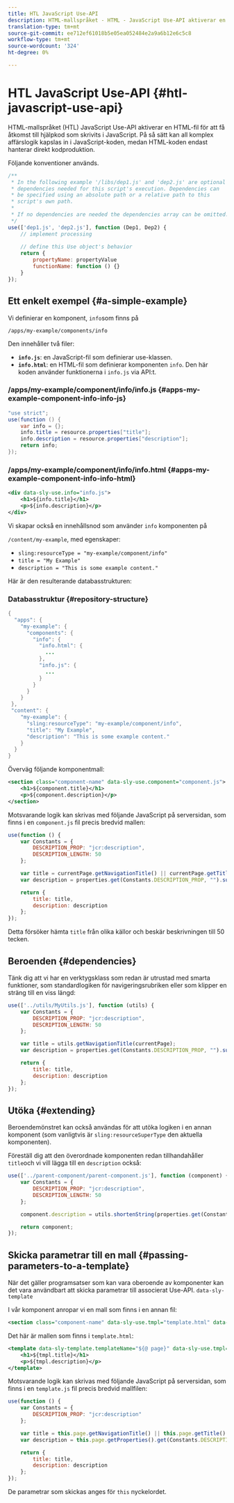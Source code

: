 ```yaml
---
title: HTL JavaScript Use-API
description: HTML-mallspråket - HTML - JavaScript Use-API aktiverar en HTML-fil för att få åtkomst till hjälpkod som skrivits i JavaScript.
translation-type: tm+mt
source-git-commit: ee712ef61018b5e05ea052484e2a9a6b12e6c5c8
workflow-type: tm+mt
source-wordcount: '324'
ht-degree: 0%

---
```



# HTL JavaScript Use-API {#htl-javascript-use-api}

HTML-mallspråket (HTL) JavaScript Use-API aktiverar en HTML-fil för att få åtkomst till hjälpkod som skrivits i JavaScript. På så sätt kan all komplex affärslogik kapslas in i JavaScript-koden, medan HTML-koden endast hanterar direkt kodproduktion.

Följande konventioner används.

```javascript
/**
 * In the following example '/libs/dep1.js' and 'dep2.js' are optional
 * dependencies needed for this script's execution. Dependencies can
 * be specified using an absolute path or a relative path to this
 * script's own path.
 *
 * If no dependencies are needed the dependencies array can be omitted.
 */
use(['dep1.js', 'dep2.js'], function (Dep1, Dep2) {
    // implement processing
  
    // define this Use object's behavior
    return {
        propertyName: propertyValue
        functionName: function () {}
    }
});
```

## Ett enkelt exempel {#a-simple-example}

Vi definierar en komponent, `info`som finns på

`/apps/my-example/components/info`

Den innehåller två filer:

* **`info.js`**: en JavaScript-fil som definierar use-klassen.
* **`info.html`**: en HTML-fil som definierar komponenten `info`. Den här koden använder funktionerna i `info.js` via API:t.

### /apps/my-example/component/info/info.js {#apps-my-example-component-info-info-js}

```java
"use strict";
use(function () {
    var info = {};
    info.title = resource.properties["title"];
    info.description = resource.properties["description"];
    return info;
});
```

### /apps/my-example/component/info/info.html {#apps-my-example-component-info-info-html}

```xml
<div data-sly-use.info="info.js">
    <h1>${info.title}</h1>
    <p>${info.description}</p>
</div>
```

Vi skapar också en innehållsnod som använder `info` komponenten på

`/content/my-example`, med egenskaper:

* `sling:resourceType = "my-example/component/info"`
* `title = "My Example"`
* `description = "This is some example content."`

Här är den resulterande databasstrukturen:

### Databasstruktur {#repository-structure}

```java
{
  "apps": {
    "my-example": {
      "components": {
        "info": {
          "info.html": {
            ...
          },
          "info.js": {
            ...
          }
        }
      }
    }
 },
 "content": {
    "my-example": {
      "sling:resourceType": "my-example/component/info",
      "title": "My Example",
      "description": "This is some example content."
    }
  }
}
```

Överväg följande komponentmall:

```xml
<section class="component-name" data-sly-use.component="component.js">
    <h1>${component.title}</h1>
    <p>${component.description}</p>
</section>
```

Motsvarande logik kan skrivas med följande JavaScript på serversidan, som finns i en `component.js` fil precis bredvid mallen:

```javascript
use(function () {
    var Constants = {
        DESCRIPTION_PROP: "jcr:description",
        DESCRIPTION_LENGTH: 50
    };

    var title = currentPage.getNavigationTitle() || currentPage.getTitle() || currentPage.getName();
    var description = properties.get(Constants.DESCRIPTION_PROP, "").substr(0, Constants.DESCRIPTION_LENGTH);

    return {
        title: title,
        description: description
    };
});
```

Detta försöker hämta `title` från olika källor och beskär beskrivningen till 50 tecken.

## Beroenden {#dependencies}

Tänk dig att vi har en verktygsklass som redan är utrustad med smarta funktioner, som standardlogiken för navigeringsrubriken eller som klipper en sträng till en viss längd:

```javascript
use(['../utils/MyUtils.js'], function (utils) {
    var Constants = {
        DESCRIPTION_PROP: "jcr:description",
        DESCRIPTION_LENGTH: 50
    };

    var title = utils.getNavigationTitle(currentPage);
    var description = properties.get(Constants.DESCRIPTION_PROP, "").substr(0, Constants.DESCRIPTION_LENGTH);

    return {
        title: title,
        description: description
    };
});
```

## Utöka {#extending}

Beroendemönstret kan också användas för att utöka logiken i en annan komponent (som vanligtvis är `sling:resourceSuperType` den aktuella komponenten).

Föreställ dig att den överordnade komponenten redan tillhandahåller `title`och vi vill lägga till en `description` också:

```javascript
use(['../parent-component/parent-component.js'], function (component) {
    var Constants = {
        DESCRIPTION_PROP: "jcr:description",
        DESCRIPTION_LENGTH: 50
    };

    component.description = utils.shortenString(properties.get(Constants.DESCRIPTION_PROP, ""), Constants.DESCRIPTION_LENGTH);

    return component;
});
```

## Skicka parametrar till en mall {#passing-parameters-to-a-template}

När det gäller programsatser som kan vara oberoende av komponenter kan det vara användbart att skicka parametrar till associerat Use-API. `data-sly-template`

I vår komponent anropar vi en mall som finns i en annan fil:

```xml
<section class="component-name" data-sly-use.tmpl="template.html" data-sly-call="${tmpl.templateName @ page=currentPage}"></section>
```

Det här är mallen som finns i `template.html`:

```xml
<template data-sly-template.templateName="${@ page}" data-sly-use.tmpl="${'template.js' @ page=page, descriptionLength=50}">
    <h1>${tmpl.title}</h1>
    <p>${tmpl.description}</p>
</template>
```

Motsvarande logik kan skrivas med följande JavaScript på serversidan, som finns i en `template.js` fil precis bredvid mallfilen:

```javascript
use(function () {
    var Constants = {
        DESCRIPTION_PROP: "jcr:description"
    };

    var title = this.page.getNavigationTitle() || this.page.getTitle() || this.page.getName();
    var description = this.page.getProperties().get(Constants.DESCRIPTION_PROP, "").substr(0, this.descriptionLength);

    return {
        title: title,
        description: description
    };
});
```

De parametrar som skickas anges för `this` nyckelordet.
